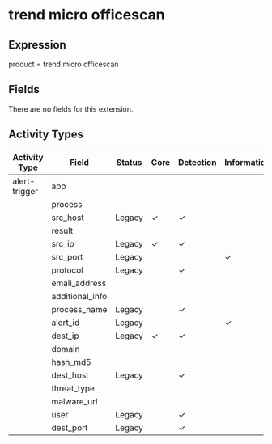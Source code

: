 trend micro officescan
======================

Expression
----------

product = trend micro officescan

Fields
------

There are no fields for this extension.

Activity Types
--------------

| Activity Type | Field           | Status | Core     | Detection | Informational |
| ------------- | --------------- | ------ | -------- | --------- | ------------- |
| alert-trigger | app             |        |          |           |               |
|               | process         |        |          |           |               |
|               | src_host        | Legacy | &#10003; | &#10003;  |               |
|               | result          |        |          |           |               |
|               | src_ip          | Legacy | &#10003; | &#10003;  |               |
|               | src_port        | Legacy |          |           | &#10003;      |
|               | protocol        | Legacy |          | &#10003;  |               |
|               | email_address   |        |          |           |               |
|               | additional_info |        |          |           |               |
|               | process_name    | Legacy |          | &#10003;  |               |
|               | alert_id        | Legacy |          |           | &#10003;      |
|               | dest_ip         | Legacy | &#10003; | &#10003;  |               |
|               | domain          |        |          |           |               |
|               | hash_md5        |        |          |           |               |
|               | dest_host       | Legacy |          | &#10003;  |               |
|               | threat_type     |        |          |           |               |
|               | malware_url     |        |          |           |               |
|               | user            | Legacy |          | &#10003;  |               |
|               | dest_port       | Legacy |          | &#10003;  |               |

